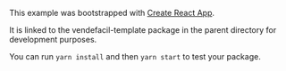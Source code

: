 This example was bootstrapped with [Create React App](https://github.com/facebook/create-react-app).

It is linked to the vendefacil-template package in the parent directory for development purposes.

You can run `yarn install` and then `yarn start` to test your package.
